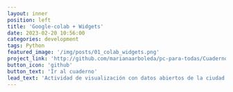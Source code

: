 ```yaml
---
layout: inner
position: left
title: 'Google-colab + Widgets'
date: 2023-02-20 10:56:00
categories: development
tags: Python
featured_image: '/img/posts/01_colab_widgets.png'
project_link: 'http://github.com/marianaarboleda/pc-para-todas/Cuadernos/visualizacion_widgets.ipynb'
button_icon: 'github'
button_text: 'Ir al cuaderno'
lead_text: 'Actividad de visualización con datos abiertos de la ciudad de Barranquilla'
---
```

